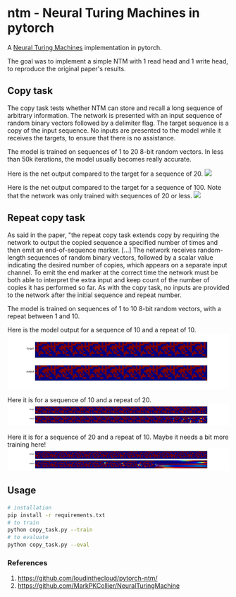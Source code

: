# ntm - Neural Turing Machines in pytorch

A [Neural Turing Machines](https://arxiv.org/abs/1410.5401) implementation in pytorch.

The goal was to implement a simple NTM with 1 read head and 1 write head, to reproduce the original paper's results.


## Copy task

The copy task tests whether NTM can store and recall a long sequence of arbitrary information. The network is presented with an input sequence of random binary vectors followed by a delimiter flag. The target sequence is a copy of the input sequence. No inputs are presented to the model while it receives the targets, to ensure that there is no assistance.

The model is trained on sequences of 1 to 20 8-bit random vectors. In less than 50k iterations, the model usually becomes really accurate.

Here is the net output compared to the target for a sequence of 20.
![](images/copy_20.png)

Here is the net output compared to the target for a sequence of 100. Note that the network was only trained with sequences of 20 or less.
![](images/copy_100.png)

## Repeat copy task

As said in the paper, "the repeat copy task extends copy by requiring the network to output the copied sequence a specified number of times and then emit an end-of-sequence marker. [...]
The network receives random-length sequences of random binary vectors, followed by a scalar value indicating the desired number of copies, which appears on a separate input channel. To emit the end marker at the correct time the network must be both able to interpret the extra input and keep count of the number of copies it has performed so far. As with the copy task, no inputs are provided to the network after the initial sequence and repeat number.

The model is trained on sequences of 1 to 10 8-bit random vectors, with a repeat between 1 and 10.

Here is the model output for a sequence of 10 and a repeat of 10.
![](images/repeat_10_10.png)

Here it is for a sequence of 10 and a repeat of 20.
![](images/repeat_10_20.png)

Here it is for a sequence of 20 and a repeat of 10. Maybe it needs a bit more training here!
![](images/repeat_20_10.png)

## Usage

```bash
# installation
pip install -r requirements.txt
# to train
python copy_task.py --train
# to evaluate
python copy_task.py --eval

```

### References

1. https://github.com/loudinthecloud/pytorch-ntm/
2. https://github.com/MarkPKCollier/NeuralTuringMachine
